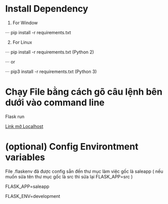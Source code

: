 # Install Dependency
1. For Window

⋅⋅⋅ pip install -r requirements.txt 

2. For Linux 

⋅⋅⋅ pip install -r requirements.txt (Python 2)

⋅⋅⋅ or

⋅⋅⋅ pip3 install -r requirements.txt (Python 3)

# Chạy File bằng cách gõ câu lệnh bên dưới vào command line
Flask run

[Link mở Localhost](http://127.0.0.1:5000/)

# (optional) Config Environtment variables
File .flaskenv đã được config sẵn đến thư mục làm việc gốc là saleapp ( nếu muốn sửa tên thư mục gốc là src thì sửa lại FLASK_APP=src )

FLASK_APP=saleapp

FLASK_ENV=development

